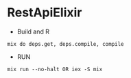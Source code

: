 # RestApiElixir

- Build and R

```shell
mix do deps.get, deps.compile, compile
```

- RUN

```shell
mix run --no-halt OR iex -S mix
```